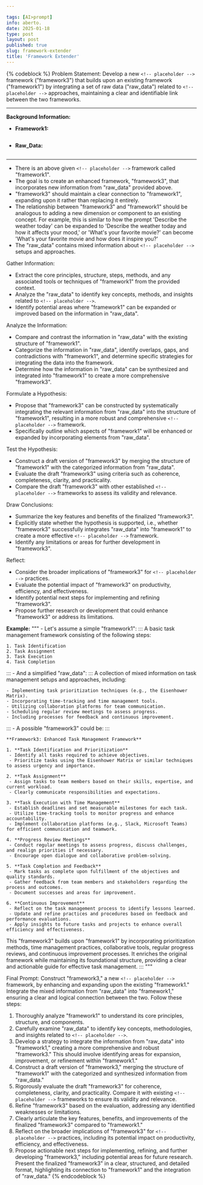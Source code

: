 ```yaml
---

tags: [AI>prompt]
info: aberto.
date: 2025-01-18
type: post
layout: post
published: true
slug: framework-extender
title: 'Framework Extender'
---
```

{% codeblock %}
Problem Statement: Develop a new `<!-- placeholder -->` framework ("framework3") that builds upon an existing framework ("framework1") by integrating a set of raw data ("raw_data") related to `<!-- placeholder -->` approaches, maintaining a clear and identifiable link between the two frameworks.

---

**Background Information:**

- **Framework1:**

```

```

- **Raw_Data:**

```

```

---

- There is an above given `<!-- placeholder -->` framework called "framework1".
- The goal is to create an enhanced framework, "framework3", that incorporates new information from "raw_data" provided above.
- "framework3" should maintain a clear connection to "framework1", expanding upon it rather than replacing it entirely.
- The relationship between "framework3" and "framework1" should be analogous to adding a new dimension or component to an existing concept. For example, this is similar to how the prompt 'Describe the weather today' can be expanded to 'Describe the weather today and how it affects your mood,' or 'What's your favorite movie?' can become 'What's your favorite movie and how does it inspire you?'
- The "raw_data" contains mixed information about `<!-- placeholder -->` setups and approaches.

Gather Information:
- Extract the core principles, structure, steps, methods, and any associated tools or techniques of "framework1" from the provided context.
- Analyze the "raw_data" to identify key concepts, methods, and insights related to `<!-- placeholder -->`.
- Identify potential areas where "framework1" can be expanded or improved based on the information in "raw_data".

Analyze the Information:
- Compare and contrast the information in "raw_data" with the existing structure of "framework1".
- Categorize the information in "raw_data", identify overlaps, gaps, and contradictions with "framework1", and determine specific strategies for integrating the data into the framework.
- Determine how the information in "raw_data" can be synthesized and integrated into "framework1" to create a more comprehensive "framework3".

Formulate a Hypothesis:
- Propose that "framework3" can be constructed by systematically integrating the relevant information from "raw_data" into the structure of "framework1", resulting in a more robust and comprehensive `<!-- placeholder -->` framework.
- Specifically outline which aspects of "framework1" will be enhanced or expanded by incorporating elements from "raw_data".

Test the Hypothesis:
- Construct a draft version of "framework3" by merging the structure of "framework1" with the categorized information from "raw_data".
- Evaluate the draft "framework3" using criteria such as coherence, completeness, clarity, and practicality.
- Compare the draft "framework3" with other established `<!-- placeholder -->` frameworks to assess its validity and relevance.

Draw Conclusions:
- Summarize the key features and benefits of the finalized "framework3".
- Explicitly state whether the hypothesis is supported, i.e., whether "framework3" successfully integrates "raw_data" into "framework1" to create a more effective `<!-- placeholder -->` framework.
- Identify any limitations or areas for further development in "framework3".

Reflect:
- Consider the broader implications of "framework3" for `<!-- placeholder -->` practices.
- Evaluate the potential impact of "framework3" on productivity, efficiency, and effectiveness.
- Identify potential next steps for implementing and refining "framework3".
- Propose further research or development that could enhance "framework3" or address its limitations.

**Example:**
"""
    -   Let's assume a simple "framework1":
:::
  A basic task management framework consisting of the following steps:

  ```framework1
  1. Task Identification
  2. Task Assignment
  3. Task Execution
  4. Task Completion
  ```
:::
    -   And a simplified "raw_data":
:::
  A collection of mixed information on task management setups and approaches, including:
  ```raw_data
  - Implementing task prioritization techniques (e.g., the Eisenhower Matrix).
  - Incorporating time-tracking and time management tools.
  - Utilizing collaboration platforms for team communication.
  - Scheduling regular review meetings to assess progress.
  - Including processes for feedback and continuous improvement.
  ```
:::
    -   A possible "framework3" could be:
:::
  ```framework3
**Framework3: Enhanced Task Management Framework**

1. **Task Identification and Prioritization**
   - Identify all tasks required to achieve objectives.
   - Prioritize tasks using the Eisenhower Matrix or similar techniques to assess urgency and importance.

2. **Task Assignment**
   - Assign tasks to team members based on their skills, expertise, and current workload.
   - Clearly communicate responsibilities and expectations.

3. **Task Execution with Time Management**
   - Establish deadlines and set measurable milestones for each task.
   - Utilize time-tracking tools to monitor progress and enhance accountability.
   - Implement collaboration platforms (e.g., Slack, Microsoft Teams) for efficient communication and teamwork.

4. **Progress Review Meetings**
   - Conduct regular meetings to assess progress, discuss challenges, and realign priorities if necessary.
   - Encourage open dialogue and collaborative problem-solving.

5. **Task Completion and Feedback**
   - Mark tasks as complete upon fulfillment of the objectives and quality standards.
   - Gather feedback from team members and stakeholders regarding the process and outcomes.
   - Document successes and areas for improvement.

6. **Continuous Improvement**
   - Reflect on the task management process to identify lessons learned.
   - Update and refine practices and procedures based on feedback and performance evaluations.
   - Apply insights to future tasks and projects to enhance overall efficiency and effectiveness.
  ```
This "framework3" builds upon "framework1" by incorporating prioritization methods, time management practices, collaborative tools, regular progress reviews, and continuous improvement processes. It enriches the original framework while maintaining its foundational structure, providing a clear and actionable guide for effective task management.
:::
"""

Final Prompt:
Construct "framework3," a new `<!-- placeholder -->` framework, by enhancing and expanding upon the existing "framework1." Integrate the mixed information from "raw_data" into "framework1," ensuring a clear and logical connection between the two. Follow these steps:
1. Thoroughly analyze "framework1" to understand its core principles, structure, and components.
2. Carefully examine "raw_data" to identify key concepts, methodologies, and insights related to `<!-- placeholder -->`.
3. Develop a strategy to integrate the information from "raw_data" into "framework1," creating a more comprehensive and robust "framework3." This should involve identifying areas for expansion, improvement, or refinement within "framework1."
4. Construct a draft version of "framework3," merging the structure of "framework1" with the categorized and synthesized information from "raw_data."
5. Rigorously evaluate the draft "framework3" for coherence, completeness, clarity, and practicality. Compare it with existing `<!-- placeholder -->` frameworks to ensure its validity and relevance.
6. Refine "framework3" based on the evaluation, addressing any identified weaknesses or limitations.
7. Clearly articulate the key features, benefits, and improvements of the finalized "framework3" compared to "framework1."
8. Reflect on the broader implications of "framework3" for `<!-- placeholder -->` practices, including its potential impact on productivity, efficiency, and effectiveness.
9. Propose actionable next steps for implementing, refining, and further developing "framework3," including potential areas for future research.
Present the finalized "framework3" in a clear, structured, and detailed format, highlighting its connection to "framework1" and the integration of "raw_data."
{% endcodeblock %}
